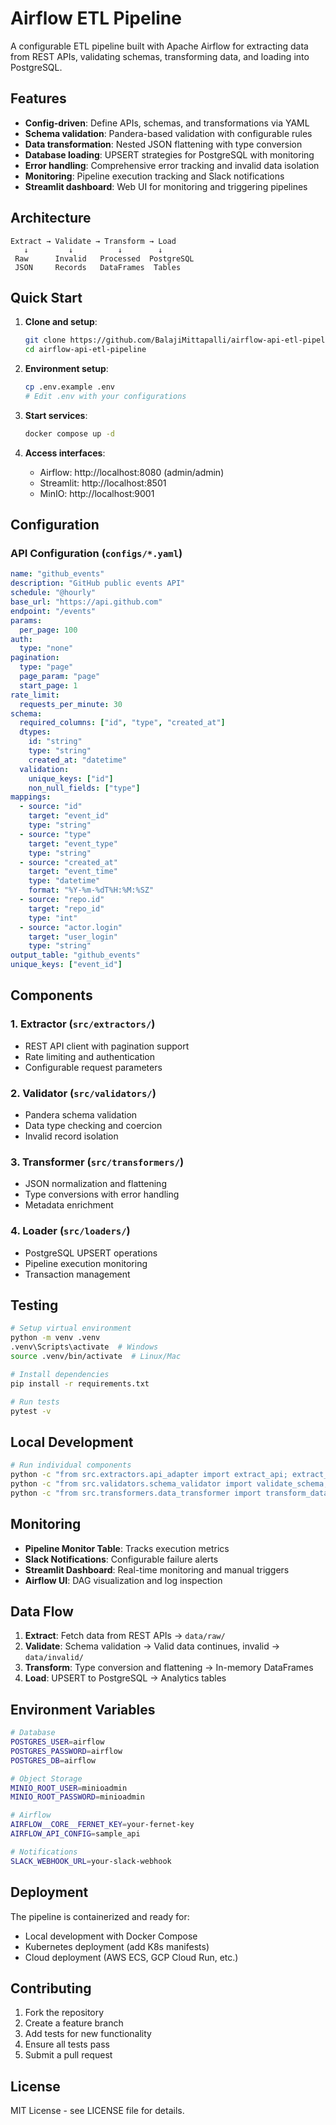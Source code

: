 # Airflow ETL Pipeline

A configurable ETL pipeline built with Apache Airflow for extracting data from REST APIs, validating schemas, transforming data, and loading into PostgreSQL.

## Features

- **Config-driven**: Define APIs, schemas, and transformations via YAML
- **Schema validation**: Pandera-based validation with configurable rules
- **Data transformation**: Nested JSON flattening with type conversion
- **Database loading**: UPSERT strategies for PostgreSQL with monitoring
- **Error handling**: Comprehensive error tracking and invalid data isolation
- **Monitoring**: Pipeline execution tracking and Slack notifications
- **Streamlit dashboard**: Web UI for monitoring and triggering pipelines

## Architecture

```
Extract → Validate → Transform → Load
   ↓         ↓          ↓        ↓
 Raw      Invalid   Processed  PostgreSQL
 JSON     Records   DataFrames  Tables
```

## Quick Start

1. **Clone and setup**:
   ```bash
   git clone https://github.com/BalajiMittapalli/airflow-api-etl-pipeline.git
   cd airflow-api-etl-pipeline
   ```

2. **Environment setup**:
   ```bash
   cp .env.example .env
   # Edit .env with your configurations
   ```

3. **Start services**:
   ```bash
   docker compose up -d
   ```

4. **Access interfaces**:
   - Airflow: http://localhost:8080 (admin/admin)
   - Streamlit: http://localhost:8501
   - MinIO: http://localhost:9001

## Configuration

### API Configuration (`configs/*.yaml`)

```yaml
name: "github_events"
description: "GitHub public events API"
schedule: "@hourly"
base_url: "https://api.github.com"
endpoint: "/events"
params:
  per_page: 100
auth:
  type: "none"
pagination:
  type: "page"
  page_param: "page"
  start_page: 1
rate_limit:
  requests_per_minute: 30
schema:
  required_columns: ["id", "type", "created_at"]
  dtypes:
    id: "string"
    type: "string"
    created_at: "datetime"
  validation:
    unique_keys: ["id"]
    non_null_fields: ["type"]
mappings:
  - source: "id"
    target: "event_id"
    type: "string"
  - source: "type"
    target: "event_type"
    type: "string"
  - source: "created_at"
    target: "event_time"
    type: "datetime"
    format: "%Y-%m-%dT%H:%M:%SZ"
  - source: "repo.id"
    target: "repo_id"
    type: "int"
  - source: "actor.login"
    target: "user_login"
    type: "string"
output_table: "github_events"
unique_keys: ["event_id"]
```

## Components

### 1. Extractor (`src/extractors/`)
- REST API client with pagination support
- Rate limiting and authentication
- Configurable request parameters

### 2. Validator (`src/validators/`)
- Pandera schema validation
- Data type checking and coercion
- Invalid record isolation

### 3. Transformer (`src/transformers/`)
- JSON normalization and flattening
- Type conversions with error handling
- Metadata enrichment

### 4. Loader (`src/loaders/`)
- PostgreSQL UPSERT operations
- Pipeline execution monitoring
- Transaction management

## Testing

```bash
# Setup virtual environment
python -m venv .venv
.venv\Scripts\activate  # Windows
source .venv/bin/activate  # Linux/Mac

# Install dependencies
pip install -r requirements.txt

# Run tests
pytest -v
```

## Local Development

```bash
# Run individual components
python -c "from src.extractors.api_adapter import extract_api; extract_api('configs/sample_api.yaml', '2025-08-12')"
python -c "from src.validators.schema_validator import validate_schema; print(validate_schema('configs/sample_api.yaml', '2025-08-12'))"
python -c "from src.transformers.data_transformer import transform_data; df=transform_data('configs/sample_api.yaml', '2025-08-12'); print(len(df))"
```

## Monitoring

- **Pipeline Monitor Table**: Tracks execution metrics
- **Slack Notifications**: Configurable failure alerts
- **Streamlit Dashboard**: Real-time monitoring and manual triggers
- **Airflow UI**: DAG visualization and log inspection

## Data Flow

1. **Extract**: Fetch data from REST APIs → `data/raw/`
2. **Validate**: Schema validation → Valid data continues, invalid → `data/invalid/`
3. **Transform**: Type conversion and flattening → In-memory DataFrames
4. **Load**: UPSERT to PostgreSQL → Analytics tables

## Environment Variables

```bash
# Database
POSTGRES_USER=airflow
POSTGRES_PASSWORD=airflow
POSTGRES_DB=airflow

# Object Storage
MINIO_ROOT_USER=minioadmin
MINIO_ROOT_PASSWORD=minioadmin

# Airflow
AIRFLOW__CORE__FERNET_KEY=your-fernet-key
AIRFLOW_API_CONFIG=sample_api

# Notifications
SLACK_WEBHOOK_URL=your-slack-webhook
```

## Deployment

The pipeline is containerized and ready for:
- Local development with Docker Compose
- Kubernetes deployment (add K8s manifests)
- Cloud deployment (AWS ECS, GCP Cloud Run, etc.)

## Contributing

1. Fork the repository
2. Create a feature branch
3. Add tests for new functionality
4. Ensure all tests pass
5. Submit a pull request

## License

MIT License - see LICENSE file for details.
